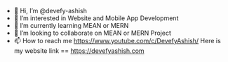 - 👋 Hi, I’m @devefy-ashish
- 👀 I’m interested in Website and Mobile App Development
- 🌱 I’m currently learning MEAN or MERN
- 💞️ I’m looking to collaborate on MEAN or MERN Project
- 📫 How to reach me https://www.youtube.com/c/DevefyAshish/
   Here is my website link == https://devefyashish.com

<!---
devefy-ashish/devefy-ashish is a ✨ special ✨ repository because its `README.md` (this file) appears on your GitHub profile.
You can click the Preview link to take a look at your changes.
--->
